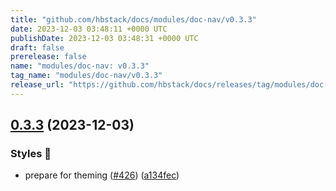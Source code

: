 ```yaml
---
title: "github.com/hbstack/docs/modules/doc-nav/v0.3.3"
date: 2023-12-03 03:48:11 +0000 UTC
publishDate: 2023-12-03 03:48:31 +0000 UTC
draft: false
prerelease: false
name: "modules/doc-nav: v0.3.3"
tag_name: "modules/doc-nav/v0.3.3"
release_url: "https://github.com/hbstack/docs/releases/tag/modules/doc-nav/v0.3.3"
---
```


## [0.3.3](https://github.com/hbstack/docs/compare/modules/doc-nav/v0.3.2...modules/doc-nav/v0.3.3) (2023-12-03)


### Styles 🎨

* prepare for theming ([#426](https://github.com/hbstack/docs/issues/426)) ([a134fec](https://github.com/hbstack/docs/commit/a134fec36ba3b50f31097115f32ff40f997c8504))
